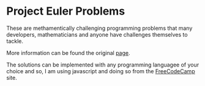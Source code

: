 # Project Euler Problems

These are methamentically challenging programming problems that many developers, mathematicians and anyone have challenges themselves to tackle.

More information can be found the original [page](https://projecteuler.net/).

The solutions can be implemented with any programming languagee of your choice and so, I am using javascript and doing so from the [FreeCodeCamp](https://www.freecodecamp.org/news/projecteuler100-coding-challenge-competitive-programming/) site.
